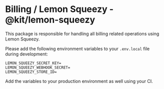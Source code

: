 # Billing / Lemon Squeezy - @kit/lemon-squeezy

This package is responsible for handling all billing related operations using Lemon Squeezy.

Please add the following environment variables to your `.env.local` file during development:

```env
LEMON_SQUEEZY_SECRET_KEY=
LEMON_SQUEEZY_WEBHOOK_SECRET=
LEMON_SQUEEZY_STORE_ID=
```

Add the variables to your production environment as well using your CI.